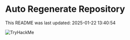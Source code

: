 # Auto Regenerate Repository

This README was last updated: 2025-01-22 13:40:54

 ![TryHackMe](https://tryhackme.com/badge/533634)